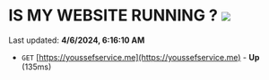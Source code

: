 # IS MY WEBSITE RUNNING ? [![](https://img.shields.io/static/v1?label=Sponsor&message=%E2%9D%A4&logo=GitHub&color=%23fe8e86)](https://github.com/sponsors/<username>)

Last updated: **4/6/2024, 6:16:10 AM**

- `GET` [https://youssefservice.me](https://youssefservice.me) - **Up** (135ms)

